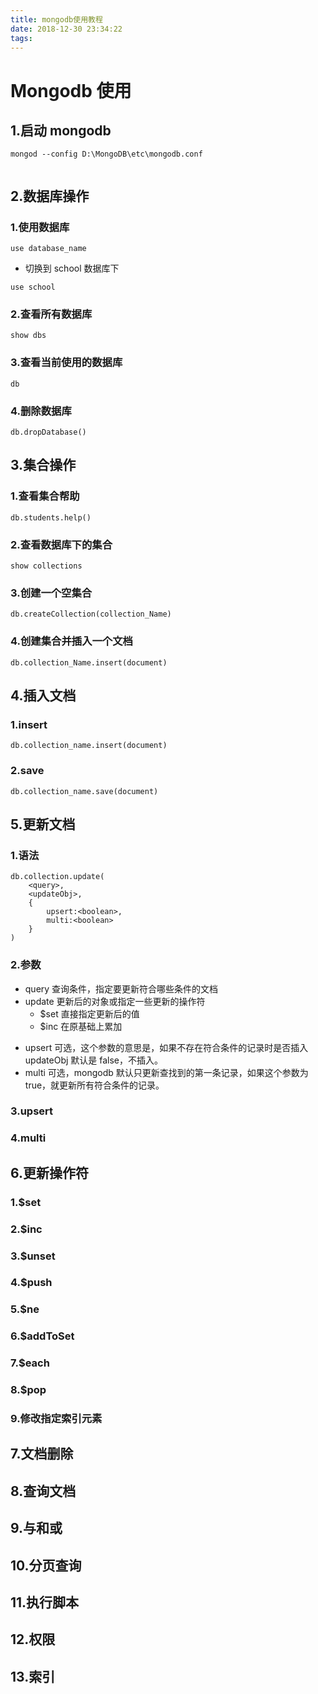 ```yaml
---
title: mongodb使用教程
date: 2018-12-30 23:34:22
tags:
---
```

# Mongodb 使用

## 1.启动 mongodb

```
mongod --config D:\MongoDB\etc\mongodb.conf
```

```

```

## 2.数据库操作

### 1.使用数据库

```
use database_name
```

* 切换到 school 数据库下

```
use school
```

### 2.查看所有数据库

```
show dbs
```

### 3.查看当前使用的数据库

```
db
```

### 4.删除数据库

```
db.dropDatabase()
```

## 3.集合操作

### 1.查看集合帮助

```
db.students.help()
```

### 2.查看数据库下的集合

```
show collections
```

### 3.创建一个空集合

```
db.createCollection(collection_Name)
```

### 4.创建集合并插入一个文档

```
db.collection_Name.insert(document)
```

## 4.插入文档

### 1.insert

```
db.collection_name.insert(document)
```

### 2.save

```
db.collection_name.save(document)
```

## 5.更新文档

### 1.语法

```
db.collection.update(
    <query>,
    <updateObj>,
    {
        upsert:<boolean>,
        multi:<boolean>
    }
)
```

### 2.参数

* query 查询条件，指定要更新符合哪些条件的文档
* update 更新后的对象或指定一些更新的操作符
  * $set 直接指定更新后的值
  * $inc 在原基础上累加

- upsert 可选，这个参数的意思是，如果不存在符合条件的记录时是否插入 updateObj 默认是 false，不插入。
- multi 可选，mongodb 默认只更新查找到的第一条记录，如果这个参数为 true，就更新所有符合条件的记录。

### 3.upsert


### 4.multi

## 6.更新操作符

### 1.$set

### 2.$inc

### 3.$unset

### 4.$push

### 5.$ne

### 6.$addToSet

### 7.$each

### 8.$pop

### 9.修改指定索引元素

## 7.文档删除

## 8.查询文档

## 9.与和或

## 10.分页查询

## 11.执行脚本

## 12.权限

## 13.索引
